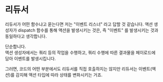 # 리듀서

리듀서가 어떤 함수냐고 묻는다면 저는 "이벤트 리스너" 라고 답할 것 같습니다.
액션 생성자가 dispatch 함수를 통해 액션을 발생시키는 것은, 즉 "이벤트" 를 발생시키는 것과 동일하다고 생각합니다.

단순합니다.  
액션 생성자에서는 쿼리 등의 작업을 수행하고, 쿼리 수행에 따른 결과물을 페이로드에 담아 이벤트를 발생시킵니다.

그러면, 코드의 어떤 부분에서도 리듀서를 직접 호출하지는 않지만 리듀서는 이벤트(액션)를 감지해 액션 타입에 따라 상태를 변화시키는 거죠.
